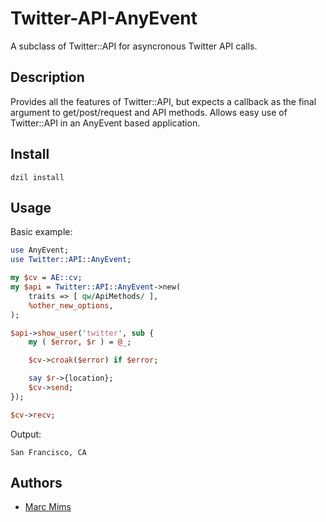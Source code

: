 Twitter-API-AnyEvent
================================
A subclass of Twitter::API for asyncronous Twitter API calls.

Description
----------

Provides all the features of Twitter::API, but expects a callback as the final argument to get/post/request and API methods. Allows easy use of Twitter::API in an AnyEvent based application.

Install
-------
```
dzil install
```

Usage
-----

Basic example:

```perl
use AnyEvent;
use Twitter::API::AnyEvent;

my $cv = AE::cv;
my $api = Twitter::API::AnyEvent->new(
    traits => [ qw/ApiMethods/ ],
    %other_new_options,
);

$api->show_user('twitter', sub {
    my ( $error, $r ) = @_;

    $cv->croak($error) if $error;

    say $r->{location};
    $cv->send;
});

$cv->recv;

```

Output:
```
San Francisco, CA
```

Authors
-------
* [Marc Mims](https://github.com/semifor)

